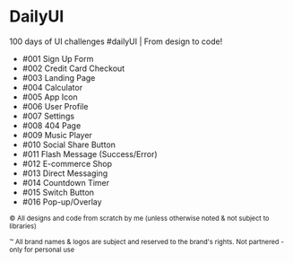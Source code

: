 # DailyUI
100 days of UI challenges #dailyUI | From design to code!

- #001 Sign Up Form
- #002 Credit Card Checkout
- #003 Landing Page
- #004 Calculator
- #005 App Icon
- #006 User Profile
- #007 Settings
- #008 404 Page
- #009 Music Player
- #010 Social Share Button
- #011 Flash Message (Success/Error)
- #012 E-commerce Shop
- #013 Direct Messaging
- #014 Countdown Timer
- #015 Switch Button
- #016 Pop-up/Overlay


<sub>© All designs and code from scratch by me (unless otherwise noted & not subject to libraries)</sub>

<sup>™ All brand names & logos are subject and reserved to the brand's rights. Not partnered - only for personal use</sup>
